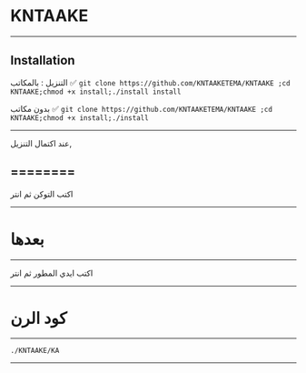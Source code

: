 KNTAAKE
==============

__________________________________________________________________________________________________________________

Installation
------------

التنزيل :
بالمكاتب ✅
 ``` git clone https://github.com/KNTAAKETEMA/KNTAAKE ;cd KNTAAKE;chmod +x install;./install install ```

بدون مكاتب ✅
``` git clone https://github.com/KNTAAKETEMA/KNTAAKE ;cd KNTAAKE;chmod +x install;./install ```
__________________________________________________________________________________________________________________

عند اكتمال التنزيل,

========
------
اكتب التوكن ثم انتر 
__________________________________________________________________________________________________________________

بعدها
========
------
اكتب ايدي المطور ثم انتر 

__________________________________________________________________________________________________________________


كود الرن 
========
------
``` ./KNTAAKE/KA ```

__________________________________________________________________________________________________________________

